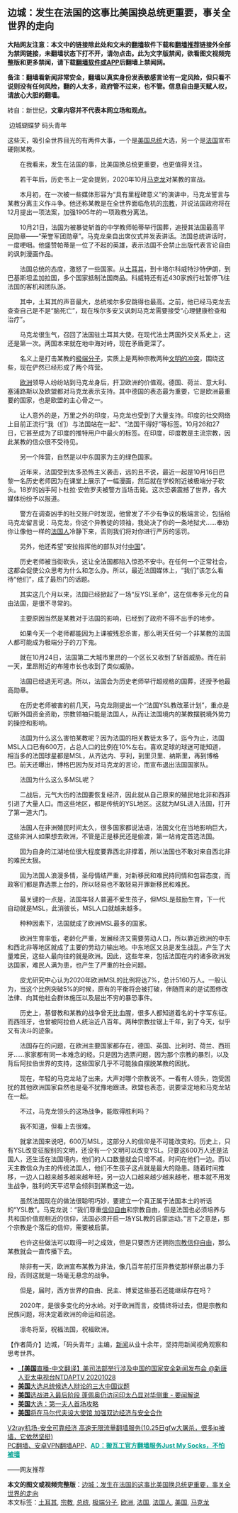  <h2>边城：发生在法国的这事比美国换总统更重要，事关全世界的走向</h2> <p class="notice"><b>大陆网友注意：本文中的链接除此处和文末的<a href="https://github.com/bannedbook/fanqiang" >翻墙</a>软件下载和<a href="https://github.com/killgcd/justmysocks/blob/master/README.md">翻墙推荐</a>链接外全部为禁网链接，未翻墙状态下打不开，请勿点击。此为文字版禁闻，欲看图文视频完整版和更多禁闻，请下载<a href="https://github.com/bannedbook/fanqiang">翻墙软件或APP</a>后翻墙上禁闻网。</p><p>备注：翻墙看新闻非常安全，翻墙以真实身份发表敏感言论有一定风险，但只看不说则没有任何风险，翻的人太多，政府管不过来，也不管。信息自由是天赋人权，请放心大胆的翻墙。</b></p>  <div class="entry"> <p>转自：新世纪，<strong>文章内容并不代表本网立场和观点。</strong></p> <p>&nbsp;边城蝴蝶梦 码头青年&nbsp;&nbsp;</p> <p>这些天&#65292;吸引全世界目光的有两件大事&#65292;一个是<a href="https://www.bannedbook.org/bnews/tag/%e7%be%8e%e5%9b%bd/" class="st_tag internal_tag" rel="tag" title="标签 美国 下的日志">美国</a><a href="https://www.bannedbook.org/bnews/tag/%e6%80%bb%e7%bb%9f/" class="st_tag internal_tag" rel="tag" title="标签 总统 下的日志">总统</a>大选&#65292;另一个是<a href="https://www.bannedbook.org/bnews/tag/%e6%b3%95%e5%9b%bd/" class="st_tag internal_tag" rel="tag" title="标签 法国 下的日志">法国</a>宣布硬刚某教&#12290;</p> <p>&#12288;&#12288;在我看来&#65292;发生在法国的事&#65292;比美国换总统更重要&#65292;也更值得关注&#12290;</p> <p>&#12288;&#12288;若干年后&#65292;历史书上一定会提到&#65292;2020年10月<a href="https://www.bannedbook.org/bnews/tag/%e9%a9%ac%e5%85%8b%e9%be%99/" class="st_tag internal_tag" rel="tag" title="标签 马克龙 下的日志">马克龙</a>对某教的宣战&#12290;</p> <p>&#12288;&#12288;本月初&#65292;在一次被一些媒体形容为&#8220;具有里程碑意义&#8221;的演讲中&#65292;马克龙誓言与某教分离主义作斗争&#12290;他还称某教是在全世界面临危机的<a href="https://www.bannedbook.org/bnews/tag/%e5%ae%97%e6%95%99/" class="st_tag internal_tag" rel="tag" title="标签 宗教 下的日志">宗教</a>&#65292;并说法国政府将在12月提出一项法案&#65292;加强1905年的一项政教分离法&#12290;</p> <p>&#12288;&#12288;10月21日&#65292;法国为被暴徒斩首的中学教师帕蒂举行国葬&#65292;追授其法国最高平民勋章&#8212;&#8212;&#8220;荣誉军团勋章&#8221;&#12290;马克龙亲自出席仪式并发表讲话&#12290;法国总统讲话时&#65292;一度哽咽&#12290;他盛赞帕蒂是一位了不起的英雄&#65292;表示法国不会禁止出版代表言论自由的讽刺漫画作品&#12290;</p> <p>&#12288;&#12288;法国总统的态度&#65292;激怒了一些国家&#12290;从<a href="https://www.bannedbook.org/bnews/tag/%e5%9c%9f%e8%80%b3%e5%85%b6/" class="st_tag internal_tag" rel="tag" title="标签 土耳其 下的日志">土耳其</a>&#65292;到卡塔尔科威特沙特伊朗&#65292;到巴基斯坦孟加拉国&#65292;多个国家抵制法国商品&#12290;科威特还有近430家旅行社暂停飞往法国的客机和团队游&#12290;</p> <p>&#12288;&#12288;其中&#65292;土耳其的声音最大&#65292;总统埃尔多安跳得也最高&#12290;之前&#65292;他已经马克龙去查查自己是不是&#8220;脑死亡&#8221;&#65292;现在埃尔多安又讽刺马克龙需要接受&#8220;心理健康检查和治疗&#8221;&#12290;</p> <p>&#12288;&#12288;马克龙很生气&#65292;召回了法国驻土耳其大使&#12290;在现代法土两国外交关系史上&#65292;这还是第一次&#12290;两国本来就在地中海对峙&#65292;现在矛盾更深了&#12290;</p> <p>&#12288;&#12288;名义上是打击某教的<a href="https://www.bannedbook.org/bnews/tag/%E6%9E%81%E7%AB%AF%E5%88%86%E5%AD%90/" class="st_tag internal_tag" rel="tag" title="标签 极端分子 下的日志">极端分子</a>&#65292;实质上是两种宗教两种<span class='wp_keywordlink'><a href="https://www.bannedbook.org/forum2/topic3862.html" title="《文明的冲突与世界秩序的重建》" target="_blank">文明的冲突</a></span>&#65292;围绕这些&#65292;现在俨然已经形成了两个阵营&#12290;</p> <p>&#12288;&#12288;<a href="https://www.bannedbook.org/bnews/tag/%e6%ac%a7%e6%b4%b2/" class="st_tag internal_tag" rel="tag" title="标签 欧洲 下的日志">欧洲</a>领导人纷纷站到马克龙身后&#65292;扞卫欧洲的价值观&#12290;德国&#12289;荷兰&#12289;意大利&#12289;塞浦路斯以及欧盟都对马克龙表示支持&#12290;其中德国的表态最为重要&#65292;它是欧洲最重要的国家&#65292;也是欧盟的主心骨之一&#12290;</p>  <p>&#12288;&#12288;让人意外的是&#65292;万里之外的印度&#65292;马克龙也受到了大量支持&#12290;印度的社交网络上目前正流行&#8220;我&#65288;们&#65289;与法国站在一起&#8221;&#12289;&#8220;法国干得好&#8221;等标签&#12290;10月26和27日&#65292;它甚至成为了印度的推特用户中最火的标签&#12290;在印度&#65292;印度教是主流宗教&#65292;因此某教的信众很不受待见&#12290;</p> <p>&#12288;&#12288;另一个阵营&#65292;自然是以中东国家为主的绿色国家&#12290;</p> <p>&#12288;&#12288;近年来&#65292;法国受到太多恐怖主义袭击&#65292;远的且不说&#65292;最近一起是10月16日巴黎一名历史老师因为在课堂上展示了一幅漫画&#65292;然后就在学校附近被极端分子砍头&#12290;18岁的凶手阿卜杜拉&#183;安佐罗夫被警方当场击毙&#12290;这次恐袭震撼了世界&#65292;各大媒体纷纷予以报道&#12290;</p> <p>&#12288;&#12288;警方在调查凶手的社交账户时发现&#65292;他曾发了不少有争议的极端言论&#65292;包括给马克龙留言说&#65306;马克龙&#65292;你这个异教徒的领袖&#65292;我处决了你的一条地狱犬&#8230;&#8230;奉劝你让像他一样的<a href="https://www.bannedbook.org/bnews/tag/%E6%B3%95%E5%9B%BD%E4%BA%BA/" class="st_tag internal_tag" rel="tag" title="标签 法国人 下的日志">法国人</a>冷静下来&#65292;否则我们将对你进行严厉的惩罚&#12290;</p> <p>&#12288;&#12288;另外&#65292;他还希望&#8220;安拉指挥他的部队对付<span class='wp_keywordlink_affiliate'><a href="https://www.bannedbook.org/" title="中国" target="_blank">中国</a></span>&#8221;&#12290;</p> <p>&#12288;&#12288;历史老师被当街砍头&#65292;这让全法国都陷入惊恐不安中&#12290;在任何一个正常社会&#65292;这都会促使公众思考为什么和怎么办&#12290;所以&#65292;最近法国媒体上&#65292;&#8220;我们&#8221;该怎么看待&#8220;他们&#8221;&#65292;成了最热门的话题&#12290;</p> <p>&#12288;&#12288;其实这几个月以来&#65292;法国已经掀起了一场&#8220;反YSL革命&#8221;&#65292;这在信奉多元化的自由法国&#65292;是很不寻常的&#12290;</p> <p>&#12288;&#12288;主要原因当然是某教对于法国的影响&#65292;已经到了政府不得不出手的地步&#12290;</p> <p>&#12288;&#12288;如果今天一个老师都能因为上课被残忍杀害&#65292;那么明天任何一个非某教的法国人都可能成为极端分子的刀下鬼&#12290;</p> <p>&#12288;&#12288;就在10月24日&#65292;法国第二大城市里昂的一个区长又收到了斩首威胁&#12290;而在前一天&#65292;里昂附近的布隆市长也收到了类似威胁&#12290;</p> <p>&#12288;&#12288;法国已经退无可退&#12290;所以&#65292;法国会为历史老师举行超规格的国葬&#65292;还授予他最高勋章&#12290;</p> <p>&#12288;&#12288;在历史老师被害的前几天&#65292;马克龙刚提出一个&#8220;法国YSL教改革计划&#8221;&#65292;重点是切断外国资金资助&#65292;宗教领袖只能是法国人&#65292;从而让法国境内的某教摆脱境外势力的操控和影响&#12290;</p>  <p>&#12288;&#12288;法国为什么这么害怕某教呢&#65311;因为法国的相关教徒太多了&#12290;迄今为止&#65292;法国MSL人口已有600万&#65292;占总人口的比例在10%左右&#12290;喜欢足球的球迷可能知道&#65292;相当多的法国球星都是MSL&#65292;从齐达内&#12289;亨利&#65292;到里贝里&#12289;纳斯里&#65292;再到博格巴&#12290;前天还曝出&#65292;博格巴因为反对马克龙的言论&#65292;而宣布退出法国国家队&#12290;</p> <p>&#12288;&#12288;法国为什么这么多MSL呢&#65311;</p> <p>&#12288;&#12288;二战后&#65292;元气大伤的法国要恢复经济&#65292;因此就从自己原来的殖民地北非和西非引进了大量人口&#12290;而这些地区&#65292;都是传统的YSL地区&#12290;这就为MSL进入法国&#65292;打开了第一道大门&#12290;</p> <p>&#12288;&#12288;法国人在非洲殖民时间太久&#65292;很多国家都说法语&#65292;法国文化在当地影响巨大&#65292;这些非洲人如果想去欧洲&#65292;不管是正是移民还是偷渡&#65292;第一站肯定首选法国&#12290;</p> <p>&#12288;&#12288;因为自身的江湖地位很大程度要靠西北非撑着&#65292;所以法国也不敢对来自西北非的难民太狠&#12290;</p> <p>&#12288;&#12288;因为法国人浪漫多情&#65292;圣母情结严重&#65292;对新移民和难民持同情和包容态度&#65292;而政客们都是靠选票上台的&#65292;所以轻易也不敢轻易开罪新移民和难民&#12290;</p> <p>&#12288;&#12288;最关键的一点是&#65292;法国年轻人普遍不爱生孩子&#65292;但MSL是鼓励生育&#65292;下一代自动就是MSL&#65292;此消彼长&#65292;MSL人口就越来越多&#12290;</p> <p>&#12288;&#12288;种种因素下&#65292;法国就成了欧洲MSL最多的国家&#12290;</p> <p>&#12288;&#12288;欧洲生育率低&#65292;老龄化严重&#65292;发展经济又需要劳动人口&#65292;所以靠近欧洲的中东和西北非等地区就成了主要的劳动力输出地&#12290;中东地区又总是发生战乱&#65292;产生了大量难民&#65292;这些人最向往的就是欧洲&#12290;因此&#65292;这些年来&#65292;包括法国在内的诸多欧洲发达国家&#65292;难民人满为患&#65292;也产生了严重的社会问题&#12290;</p> <p>&#12288;&#12288;皮尤研究中心认为2020年欧洲MSL的比例将达7%&#65292;总计5160万人&#12290;一般认为&#65292;当这个比例突破5%的时候&#65292;原有的平衡将会被打破&#65292;伴随而来的是试图修改法律&#12289;向其他社会群体施压以及层出不穷的暴恐事件&#12290;</p> <p>&#12288;&#12288;历史上&#65292;基督教和某教的战争曾无比血腥&#65292;很多人都知道着名的十字军东征&#12290;而西班牙&#65292;也曾被阿拉伯人统治近八百年&#12290;两种宗教拉锯上千年&#65292;到了今天&#65292;似乎又有决斗的迹象&#12290;</p> <p>&#12288;&#12288;法国存在的问题&#65292;在欧洲主要国家都存在&#65292;德国&#12289;英国&#12289;比利时&#12289;荷兰&#12289;西班牙&#8230;&#8230;家家都有同一本难念的经&#12290;只是因为选票问题&#65292;因为那个宗教的暴烈&#65292;以及背后阿拉伯世界的支持&#65292;这些国家几乎不可能独自摆脱某教的困扰&#12290;</p>  <p>&#12288;&#12288;现在&#65292;年轻的马克龙站了出来&#65292;大声对哪个宗教说不&#12290;一看有人领头&#65292;饱受困扰的其他欧洲国家自然也是毫不犹豫地跟进&#12290;欧盟也表态&#65292;说要坚定地和马克龙站在一起&#12290;</p> <p>&#12288;&#12288;不过&#65292;马克龙领头的这场战争&#65292;能取得胜利吗&#65311;</p> <p>&#12288;&#12288;我不知道&#65292;但看上去很难&#12290;</p> <p>&#12288;&#12288;就拿法国来说吧&#65292;600万MSL&#65292;这部分人的信仰是不可能改变的&#12290;历史上&#65292;只有YSL改变征服别的文明&#65292;还没有一个文明可以改变YSL&#12290;只要这600万人还是法国人&#65292;还生活在法国境内&#65292;他们的人口数量就会只增不减&#65292;时间在他们一边&#12290;而以天主教信众为主的传统法国人&#65292;他们不生孩子这点就是最大的隐患&#12290;随着时间推移&#65292;一边人口越来越多越来越年轻&#65292;另一边人口越来越少越来越老&#65292;根本就不用发生战争&#65292;胜利的天平迟早会倾斜到某教这一边&#12290;</p> <p>&#12288;&#12288;虽然法国现在的做法很聪明巧妙&#65292;要建立一个真正属于法国本土的听话的&#8220;YSL教&#8221;&#12290;马克龙说&#65306;&#8220;我们尊重<span class='wp_keywordlink'><a href="https://www.bannedbook.org/forum11/topic307.html" title="禁片：在中国宗教信仰自由吗？" target="_blank">信仰自由</a></span>和宗教自由&#65292;但是法国也必须培养与共和国价值观相近的信仰&#65292;法国必须开启一场YSL教的启蒙运动&#12290;&#8221;言下之意是&#65292;那个宗教是个落后的信仰&#65292;需要被启蒙&#12290;</p> <p>&#12288;&#12288;也许这些做法可以取得一时之成效&#65292;但是只要西方还拥抱<span class='wp_keywordlink'><a href="https://www.bannedbook.org/forum11/topic307.html" title="禁片：在中国宗教信仰自由吗？" target="_blank">宗教信仰自由</a></span>&#65292;那么某教就会一直传播下去&#12290;</p> <p>&#12288;&#12288;除非有一天&#65292;欧洲宣布某教为非法&#65292;像几百年前打压异教徒那样祭出暴力手段&#65292;否则这就是一场毫无悬念的战争&#12290;</p> <p>&#12288;&#12288;但是&#65292;届时&#65292;西方世界的自由&#12289;民主&#12289;博爱这些基石还能继续存在吗&#65311;</p> <p>&#12288;&#12288;2020年&#65292;是很多变化的分水岭&#12290;对于欧洲而言&#65292;疫情终将过去&#65292;但是宗教和民族问题&#65292;将决定着欧洲的命运和前途&#12290;</p> <p>&#12288;&#12288;凛冬将至&#65292;祝福法国&#65292;祝福欧洲&#12290;</p> <p>&#12304;作者简介&#12305;边城&#65292;&#12300;码头青年&#12301;主编&#65292;<span class='wp_keywordlink_affiliate'><a href="https://www.bannedbook.org/" title="新闻">新闻</a></span>从业十余年&#65292;坚持用新闻视角观察和思考世界&#12290;</p> <ul class='op-related-articles' title='相关阅读'> <li><a href='https://www.bannedbook.org/bnews/taiwannews/20201029/1421895.html' target='_blank'>【<b>美国</b>直播-中文翻译】美司法部举行涉及中国的国家安全新闻发布会 @新唐人亚太电视台NTDAPTV   20201028</a></li> <li><a href='https://www.bannedbook.org/bnews/baitai/20201029/1421893.html' target='_blank'><b>美国</b>大选总统候选人辩论的三大中国议题</a></li> <li><a href='https://www.bannedbook.org/bnews/worldnews/usa/20201029/1421889.html' target='_blank'><b>美国</b>选战进入最后阶段 蓬佩奥仍访问印太凸显对华侧重 - 要闻解说</a></li> <li><a href='https://www.bannedbook.org/bnews/worldnews/usa/20201028/1421871.html' target='_blank'><b>美国</b>大选：第一夫人首场攻略</a></li> <li><a href='https://www.bannedbook.org/bnews/worldnews/20201028/1421867.html' target='_blank'><b>美国</b>将在马尔代夫设大使馆 加强双边经济与安全合作</a></li> </ul> <p class="texttj"> <a href="https://github.com/bannedbook/fanqiang/wiki/V2ray%E6%9C%BA%E5%9C%BA" target="_blank">V2ray机场-安全可靠经济 高速无限流量翻墙服务(10.25日gfw大屠杀，很多ip被墙，它依然坚挺)</a><br/> <a href="https://github.com/bannedbook/fanqiang/wiki/%E7%A6%81%E9%97%BB%E7%BD%91%E5%AE%89%E5%8D%93%E7%BF%BB%E5%A2%99%E6%96%B0%E9%97%BBAPP" target="_blank">PC翻墙、安卓VPN翻墙APP</a>、<span onclick="window.open('https://github.com/killgcd/justmysocks/blob/master/README.md')" style="font-weight:bold;color:#00A191;cursor:pointer;text-decoration:underline;outline:none">AD：搬瓦工官方翻墙服务Just My Socks，不怕被墙</span></p><p>&#8212;&#8212;网友推荐</p> <a name='sharetosocial'></a>       <div><b>本文的图文或视频完整版</b>：<a href='https://www.bannedbook.org/bnews/baitai/20201029/1421903.html'>边城：发生在法国的这事比美国换总统更重要，事关全世界的走向</a></div>  </div><!--END ENTRY--> <div class="postfooter"> <div>本文标签：<a href="https://www.bannedbook.org/bnews/tag/%e5%9c%9f%e8%80%b3%e5%85%b6/" rel="tag">土耳其</a>, <a href="https://www.bannedbook.org/bnews/tag/%e5%ae%97%e6%95%99/" rel="tag">宗教</a>, <a href="https://www.bannedbook.org/bnews/tag/%e6%80%bb%e7%bb%9f/" rel="tag">总统</a>, <a href="https://www.bannedbook.org/bnews/tag/%E6%9E%81%E7%AB%AF%E5%88%86%E5%AD%90/" rel="tag">极端分子</a>, <a href="https://www.bannedbook.org/bnews/tag/%e6%ac%a7%e6%b4%b2/" rel="tag">欧洲</a>, <a href="https://www.bannedbook.org/bnews/tag/%e6%b3%95%e5%9b%bd/" rel="tag">法国</a>, <a href="https://www.bannedbook.org/bnews/tag/%E6%B3%95%E5%9B%BD%E4%BA%BA/" rel="tag">法国人</a>, <a href="https://www.bannedbook.org/bnews/tag/%e7%be%8e%e5%9b%bd/" rel="tag">美国</a>, <a href="https://www.bannedbook.org/bnews/tag/%e9%a9%ac%e5%85%8b%e9%be%99/" rel="tag">马克龙</a></div>  </div><!--END POSTFOOTER--> 